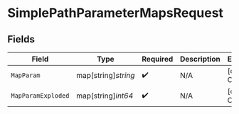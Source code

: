 # SimplePathParameterMapsRequest


## Fields

| Field               | Type                | Required            | Description         | Example             |
| ------------------- | ------------------- | ------------------- | ------------------- | ------------------- |
| `MapParam`          | map[string]*string* | :heavy_check_mark:  | N/A                 | [object Object]     |
| `MapParamExploded`  | map[string]*int64*  | :heavy_check_mark:  | N/A                 | [object Object]     |